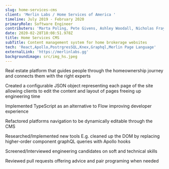 ```yaml
---
slug: home-services-cms
client: 'Merlin Labs / Home Services of America '
timeline: July 2019 - February 2020
primaryRole: Software Engineer
contributers: 'Marta Poling, Pete Givens, Ashley Woodall, Nicholas Fray'
date: 2020-02-28T18:08:51.978Z
title: Home Services CMS
subTitle: Content management system for home brokerage websites
tech: 'React,Apollo,PostrgresSQL,Knex,Graphql,Merlin Page Language'
externalLink: 'https://merlinlabs.gg'
backgroundimage: src/img_hs.jpeg
---
```

Real estate platform that guides people through the homeownership journey and connects them with the right experts

Created a configurable JSON object representing each page of the site allowing clients to edit the content and layout of pages freeing up engineering time 

Implemented TypeScript as an alternative to Flow improving developer experience


Refactored platforms navigation to be dynamically editable through the CMS 


Researched/Implemented new tools E.g. cleaned up the DOM by replacing 
      higher-order component graphQL queries with Apollo hooks


Screened/Interviewed engineering candidates on soft and technical skills 


Reviewed pull requests offering advice and pair programing when needed
